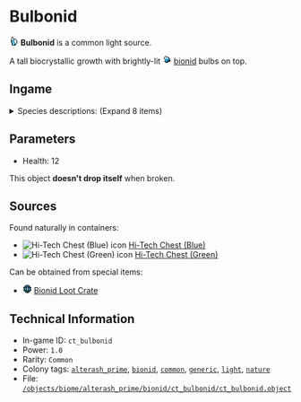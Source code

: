 # Bulbonid

<img src="https://raw.githubusercontent.com/Ceterai/Enternia/main/objects/biome/alterash_prime/bionid/ct_bulbonid/icon.png" alt="Bulbonid icon" loading="lazy" height="16px" width="auto" /> **Bulbonid** is a common light source.

A tall biocrystallic growth with brightly-lit <img src="https://raw.githubusercontent.com/Ceterai/Enternia/main/items/generic/crafting/ct_bionid.png" alt="Bionid icon" loading="lazy" height="16px" width="auto" /> [bionid](https://ceterai.github.io/MyEnternia/Wiki/Bionid) bulbs on top.

## Ingame

<details markdown="1"><summary>Species descriptions: (Expand 8 items)</summary>

- Alta: This plant is growing bionid formations that glow with the energy it provides.
- Apex: It's some kind of a natural light.
- Avian: Those bulbs on it are way too big!
- Floran: Floran want to ssslash white glowing ball!
- Glitch: Positive. It sure produces a lot of light.
- Human: A 'little' glowing flower.
- Hylotl: This is a specimen of a natural light source.
- Novakid: Wow, those bulbs are glowin' really bright!

</details>

## Parameters

- Health: 12

This object **doesn't drop itself** when broken.

## Sources

Found naturally in containers:

- <img src="https://starbounder.org/mediawiki/images/9/9f/Hi-Tech_Chest_%28Blue%29.png" alt="Hi-Tech Chest (Blue) icon" loading="lazy" height="9px" width="12px" /> [Hi-Tech Chest (Blue)](https://starbounder.org/Hi-Tech_Chest_(Blue))
- <img src="https://starbounder.org/mediawiki/images/8/88/Hi-Tech_Chest_%28Green%29.png" alt="Hi-Tech Chest (Green) icon" loading="lazy" height="9px" width="12px" /> [Hi-Tech Chest (Green)](https://starbounder.org/Hi-Tech_Chest_(Green))

Can be obtained from special items:

- <img src="https://raw.githubusercontent.com/Ceterai/Enternia/main/items/active/alta/loot/biome/ct_bionid_loot.png" alt="Bionid Loot Crate icon" loading="lazy" height="16px" width="auto" /> [Bionid Loot Crate](https://ceterai.github.io/MyEnternia/Wiki/BionidLootCrate)

## Technical Information

- In-game ID: `ct_bulbonid`
- Power: `1.0`
- Rarity: `Common`
- Colony tags: [`alterash_prime`](https://ceterai.github.io/MyEnternia/Wiki/Tags/AlterashPrime), [`bionid`](https://ceterai.github.io/MyEnternia/Wiki/Tags/Bionid), [`common`](https://ceterai.github.io/MyEnternia/Wiki/Tags/Common), [`generic`](https://ceterai.github.io/MyEnternia/Wiki/Tags/Generic), [`light`](https://ceterai.github.io/MyEnternia/Wiki/Tags/Light), [`nature`](https://ceterai.github.io/MyEnternia/Wiki/Tags/Nature)
- File: [`/objects/biome/alterash_prime/bionid/ct_bulbonid/ct_bulbonid.object`](https://github.com/Ceterai/Enternia/blob/main/objects/biome/alterash_prime/bionid/ct_bulbonid/ct_bulbonid.object)
